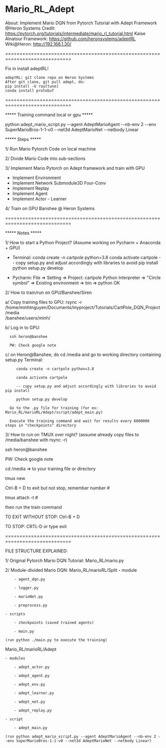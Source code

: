 # Mario_RL_Adept
About: Implement Mario DQN from Pytorch Tutorial with Adept Framework @Heron Systems
Credit: 
    https://pytorch.org/tutorials/intermediate/mario_rl_tutorial.html
    Kaise Alnatour
Framework: https://github.com/heronsystems/adeptRL
Wiki@Heron: http://192.168.1.30/

=============================================================================

Fix in install adeptRL!

    adeptRL: git clone repo on Heron Systems
    After git clone, git pull adept, do:
    pip install -U ray[tune]
    conda install protobuf

=============================================================================

***** Training command local or gpu *****

python adept_mario_script.py --agent AdeptMarioAgent --nb-env 2 --env SuperMarioBros-1-1-v0 --net3d AdeptMarioNet --netbody Linear

***** Steps *****

1/ Run Mario Pytorch Code on local machine

2/ Divide Mario Code into sub-sections

3/ Implement Mario Pytorch on Adept framework and train with GPU 

   + Implement Environment
   + Implement Network Submodule3D Four-Conv
   + Implement Replay
   + Implement Agent
   + Implement Actor - Learner
   
4/ Train on GPU Banshee @ Heron Systems
   
=============================================================================

***** Notes *****

1/ How to start a Python Project? (Assume working on Pycharm + Anaconda + GPU)
* Terminal:
   conda create -n cartpole python=3.8
   conda activate cartpole
   -- copy setup.py and adjust accordingly with libraries to avoid pip install
   python setup.py develop
   
* Pycharm:
   File => Setting => Project: cartpole
   Python Interpreter => "Circle symbol" => Existing environment => bin => python
   OK

2/ How to train/run on GPU/Banshee/Siren

   a/ Copy training files to GPU:
      rsync -r /home/minhtnguyen/Documents/myproject/Tutorials/CartPole_DQN_Project /media                                                    
      /banshee/users/minh/
      
   b/ Log in to GPU:
   
      ssh heron@banshee
      
      PW: Check google note
      
   c/ on Heron@Banshee, do cd /media and go to working directory containing setup.py
      Terminal:
      
         conda create -n cartpole python=3.8
         
         conda activate cartpole
         
         -- copy setup.py and adjust accordingly with libraries to avoid pip install
         
         python setup.py develop
         
      Go to the .py file for training (for ex: Mario_RL/marioRL/Adept/script/adept_main.py)
      
      Execute the training command and wait for results every 6000000 steps in "checkpoints" directory

3/ How to run on TMUX over night? (assume already copy files to /media/banshee with rsync -r)

   ssh heron@banshee
   
   PW: Check google note
   
   cd /media => to your training file or directory
   
   tmux new 
   
   Ctrl-B + D to exit but not stop, remember number #
   
   tmux attach -t #
   
   then run the train command
   
   TO EXIT WITHOUT STOP: Ctrl-B + D
   
   TO STOP: CRTL-D or type exit
   
=============================================================================

FILE STRUCTURE EXPLAINED:

1/ Original Pytorch Mario DQN Tutorial: Mario_RL/mario.py

2/ Module-divided Mario DQN:
Mario_RL/marioRL/Split
    - module 
    
        - agent_dqn.py
        
        - logger.py
        
        - marioNet.py
        
        - preprocess.py
        
    - scripts
    
        - checkpoints (saved trained agents)
        
        - main.py 
        
    (run python ./main.py to execute the training)

Mario_RL/marioRL/Adept

    - modules
    
        - adept_actor.py
        
        - adept_agent.py
        
        - adept_env.py
        
        - adept_learner.py
        
        - adept_net.py
        
        - adept_replay.py
        
    - script
    
        - adept_main.py
        
    (run python adept_mario_script.py --agent AdeptMarioAgent --nb-env 2 --env SuperMarioBros-1-1-v0 --net3d AdeptMarioNet --netbody Linear)
    
 
